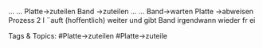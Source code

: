 ... ...
Platte→zuteilen Band →zuteilen
... ...
Band→warten Platte →abweisen
Prozess 2 l ¨auft (hoﬀentlich) weiter und gibt Band irgendwann wieder fr ei

   Tags & Topics:
   #Platte→zuteilen
   #Platte→zuteile